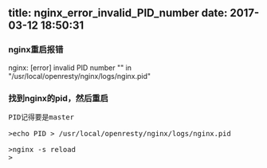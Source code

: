 title: nginx_error_invalid_PID_number
date: 2017-03-12 18:50:31
---
###	nginx重启报错
nginx: [error] invalid PID number "" in "/usr/local/openresty/nginx/logs/nginx.pid"

<!--more-->

###	找到nginx的pid，然后重启
<pre>
PID记得要是master

>echo PID > /usr/local/openresty/nginx/logs/nginx.pid

>nginx -s reload
></pre>





